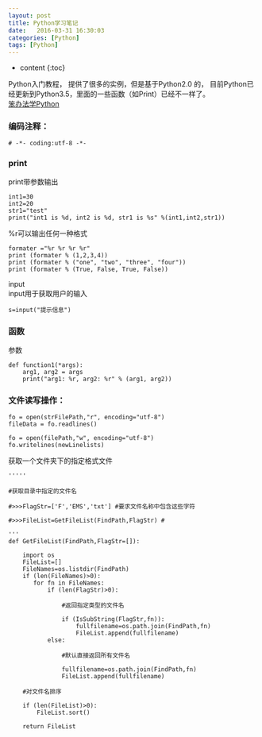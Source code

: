 ```yaml
---
layout: post
title: Python学习笔记
date:   2016-03-31 16:30:03
categories: [Python]
tags: [Python]
---
```


* content
{:toc}

Python入门教程， 提供了很多的实例，但是基于Python2.0 的， 目前Python已经更新到Python3.5，里面的一些函数（如Print）已经不一样了。   
[笨办法学Python](http://www.jb51.net/shouce/Pythonbbf/latest/index.html)   

### 编码注释：   

	# -*- coding:utf-8 -*-

### print

print带参数输出   

	int1=30
	int2=20
	str1="test"
	print("int1 is %d, int2 is %d, str1 is %s" %(int1,int2,str1))

%r可以输出任何一种格式   

	formater ="%r %r %r %r"
	print (formater % (1,2,3,4))
	print (formater % ("one", "two", "three", "four"))
	print (formater % (True, False, True, False))
	
input   
input用于获取用户的输入   

	s=input("提示信息")	

### 函数
参数

	def function1(*args):
		arg1, arg2 = args
		print("arg1: %r, arg2: %r" % (arg1, arg2))

### 文件读写操作：   

	fo = open(strFilePath,"r", encoding="utf-8")
	fileData = fo.readlines()
	
	fo = open(filePath,"w", encoding="utf-8")
	fo.writelines(newLinelists)	

获取一个文件夹下的指定格式文件   

	
	''''' 

	#获取目录中指定的文件名 

	#>>>FlagStr=['F','EMS','txt'] #要求文件名称中包含这些字符 

	#>>>FileList=GetFileList(FindPath,FlagStr) # 

	'''  
	def GetFileList(FindPath,FlagStr=[]):  
		
		import os  
		FileList=[]  
		FileNames=os.listdir(FindPath)  
		if (len(FileNames)>0):  
		   for fn in FileNames:  
			   if (len(FlagStr)>0):  

				   #返回指定类型的文件名  

				   if (IsSubString(FlagStr,fn)):  
					   fullfilename=os.path.join(FindPath,fn)  
					   FileList.append(fullfilename)  
			   else:  

				   #默认直接返回所有文件名  

				   fullfilename=os.path.join(FindPath,fn)  
				   FileList.append(fullfilename)  
	  
		#对文件名排序  

		if (len(FileList)>0):  
			FileList.sort()  
	  
		return FileList  
		
